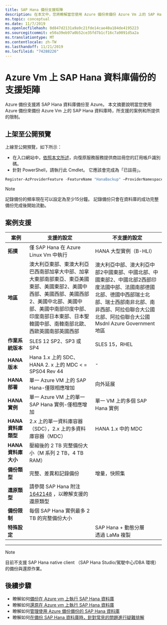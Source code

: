 ```yaml
---
title: SAP Hana 備份支援矩陣
description: 在本文中，您將瞭解當您使用 Azure 備份來備份 Azure Vm 上的 SAP Hana 資料庫時，所支援的案例和限制。
ms.topic: conceptual
ms.date: 11/7/2019
ms.openlocfilehash: 0d847d2131a9a9c21fde14cae40a184de4195223
ms.sourcegitcommit: e50a39eb97a0b52ce35fd7b1cf16c7a9091d5a2a
ms.translationtype: MT
ms.contentlocale: zh-TW
ms.lasthandoff: 11/21/2019
ms.locfileid: "74288226"
---
```

# <a name="support-matrix-for-backup-of-sap-hana-databases-on-azure-vms"></a>Azure Vm 上 SAP Hana 資料庫備份的支援矩陣

Azure 備份支援將 SAP Hana 資料庫備份至 Azure。 本文摘要說明當您使用 Azure 備份來備份 Azure Vm 上的 SAP Hana 資料庫時，所支援的案例和所提供的限制。

## <a name="onboard-to-the-public-preview"></a>上架至公開預覽

上線至公開預覽，如下所示：

* 在入口網站中，[依照本文所述](https://docs.microsoft.com/azure/azure-resource-manager/resource-manager-register-provider-errors#solution-3---azure-portal)，向復原服務服務提供商註冊您的訂用帳戶識別碼。
* 針對 PowerShell，請執行此 Cmdlet。 它應該會完成為「已註冊」。

```PowerShell
Register-AzProviderFeature -FeatureName "HanaBackup" –ProviderNamespace Microsoft.RecoveryServices
```

> [!NOTE]
> 記錄備份的頻率現在可以設定為至少15分鐘。 記錄備份只會在資料庫的成功完整備份完成後開始流動。

## <a name="scenario-support"></a>案例支援

| **案例**               | **支援的設定**                                | **不支援的設定**                              |
| -------------------------- | ------------------------------------------------------------ | ------------------------------------------------------------ |
| **拓撲**               | 僅 SAP Hana 在 Azure Linux Vm 中執行                    | HANA 大型實例（B-HLI）                                   |
| **地區**                   | 澳大利亞東部、東澳大利亞巴西南部加拿大中部、加拿大東部南部東亞、東亞美國東部、美國東部2、美國中西部、美國西部、美國西部2、美國中北部、美國中部、美國中南部印度中部、印度南部日本東部、日本聖韓國中部、南韓南部北歐、西歐英國南部英國西部 | 澳大利亞中部、澳大利亞中部2中國東部、中國北部、中國東部2、中國北部2西部印度法國中部、法國南部德國北部、德國中西部瑞士北部、瑞士西部南非北部、南非西部、阿拉伯聯合大公國北部、阿拉伯聯合大公國 Msdnl Azure Government 地區 |
| **作業系統版本**            | SLES 12 SP2、SP3 或 SP4           | SLES 15，RHEL                                                |
| **HANA 版本**          | Hana 1.x 上的 SDC、HANA 2. x 上的 MDC < = SPS04 Rev 44           | -                                                            |
| **HANA 部署**       | 單一 Azure VM 上的 SAP Hana-僅限相應增加               | 向外延展                                                    |
| **HANA 實例**         | 單一 Azure VM 上的單一 SAP Hana 實例-僅相應增加 | 單一 VM 上的多個 SAP Hana 實例                  |
| **HANA 資料庫類型**    | 2\.x 上的單一資料庫容器（SDC），2.x 上的多資料庫容器（MDC） | HANA 1.x 中的 MDC                                              |
| **HANA 資料庫大小**     | 壓縮後的 2 TB 完整備份大小（M 系列 2 TB，4 TB RAM） |                                                              |
| **備份類型**           | 完整、差異和記錄備份                           | 增量，快照集                                       |
| **還原類型**          | 請參閱 SAP Hana 附注[1642148](https://launchpad.support.sap.com/#/notes/1642148) ，以瞭解支援的還原類型 |                                                              |
| **備份限制**          | 每個 SAP Hana 實例最多 2 TB 的完整備份大小  |                                                              |
| **特殊設定** |                                                              | SAP Hana + 動態分層 <br>  透過 LaMa 複製            |

------

> [!NOTE]
> 目前不支援 SAP Hana native client （SAP Hana Studio/駕駛中心/DBA 環境）的備份與還原作業。



## <a name="next-steps"></a>後續步驟

* 瞭解如何[備份在 Azure vm 上執行 SAP Hana 資料庫](https://docs.microsoft.com/azure/backup/backup-azure-sap-hana-database)
* 瞭解如何[還原在 Azure vm 上執行 SAP Hana 資料庫](https://docs.microsoft.com/azure/backup/sap-hana-db-restore)
* 瞭解如何[管理使用 Azure 備份備份的 SAP Hana 資料庫](sap-hana-db-manage.md)
* 瞭解如何[在備份 SAP Hana 資料庫時，針對常見的問題進行疑難排解](https://docs.microsoft.com/azure/backup/backup-azure-sap-hana-database-troubleshoot)
